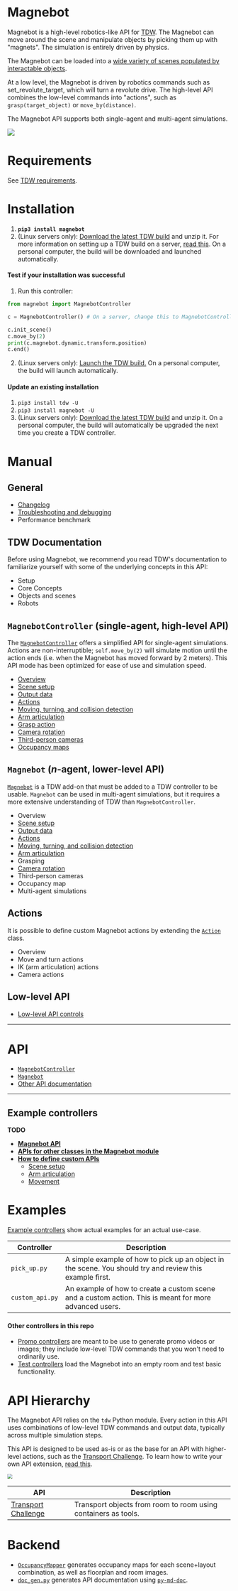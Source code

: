 # Magnebot

Magnebot is a high-level robotics-like API for [TDW](https://github.com/threedworld-mit/tdw). The Magnebot can move around the scene and manipulate objects by picking them up with "magnets". The simulation is entirely driven by physics.

The Magnebot can be loaded into a [wide variety of scenes populated by interactable objects](https://github.com/alters-mit/magnebot/tree/main/doc/images/floorplans). 

At a low level, the Magnebot is driven by robotics commands such as set_revolute_target, which will turn a revolute drive. The high-level API combines the low-level commands into "actions", such as `grasp(target_object)` or `move_by(distance)`.

The Magnebot API supports both single-agent and multi-agent simulations.

<img src="https://raw.githubusercontent.com/alters-mit/magnebot/main/doc/images/reach_high.gif" />

# Requirements

See [TDW requirements](https://github.com/threedworld-mit/tdw/blob/master/Documentation/lessons/core_concepts/install.md).

# Installation 

1. **`pip3 install magnebot`**
2. (Linux servers only): [Download the latest TDW build](https://github.com/threedworld-mit/tdw/releases/latest) and unzip it. For more information on setting up a TDW build on a server, [read this](https://github.com/threedworld-mit/tdw/blob/master/Documentation/lessons/core_concepts/install.md). On a personal computer, the build will be downloaded and launched automatically.

#### Test if your installation was successful

1. Run this controller:

```python
from magnebot import MagnebotController

c = MagnebotController() # On a server, change this to MagnebotController(launch_build=False)

c.init_scene()
c.move_by(2)
print(c.magnebot.dynamic.transform.position)
c.end()
```

2. (Linux servers only): [Launch the TDW build.](https://github.com/threedworld-mit/tdw/blob/master/Documentation/lessons/core_concepts/launch_build.md) On a personal computer, the build will launch automatically.

#### Update an existing installation

1. `pip3 install tdw -U`
2. `pip3 install magnebot -U`
3. (Linux servers only): [Download the latest TDW build](https://github.com/threedworld-mit/tdw/releases/latest) and unzip it. On a personal computer, the build will automatically be upgraded the next time you create a TDW controller.

# Manual

## General

- [Changelog](https://github.com/alters-mit/magnebot/blob/main/doc/changelog.md)
- [Troubleshooting and debugging](https://github.com/alters-mit/magnebot/blob/main/doc/troubleshooting.md)
- Performance benchmark

## TDW Documentation

Before using Magnebot, we recommend you read TDW's documentation to familiarize yourself with some of the underlying concepts in this API:

- Setup
- Core Concepts
- Objects and scenes
- Robots

## `MagnebotController` (single-agent, high-level API)

The [`MagnebotController`](doc/api/magnebot_controller.md) offers a simplified API for single-agent simulations. Actions are non-interruptible; `self.move_by(2)` will simulate motion until the action ends (i.e. when the Magnebot has moved forward by 2 meters). This API mode has been optimized for ease of use and simulation speed.

- [Overview](doc/manual/magnebot_controller/overview.md)
- [Scene setup](doc/manual/magnebot_controller/scene_setup.md)
- [Output data](doc/manual/magnebot_controller/output_data.md)
- [Actions](doc/manual/magnebot_controller/actions.md)
- [Moving, turning, and collision detection](doc/manual/magnebot_controller/movement.md)
- [Arm articulation](doc/manual/magnebot_controller/arm_articulation.md)
- [Grasp action](doc/manual/magnebot_controller/grasp.md)
- [Camera rotation](doc/manual/magnebot_controller/camera_rotation.md)
- [Third-person cameras](doc/manual/magnebot_controller/third_person_camera.md)
- [Occupancy maps](doc/manual/magnebot_controller/third_person_camera.md)

## `Magnebot` (*n*-agent, lower-level API)

[`Magnebot`](doc/api/magnebot.md) is a TDW add-on that must be added to a TDW controller to be usable. `Magnebot` can be used in multi-agent simulations, but it requires a more extensive understanding of TDW than `MagnebotController`.

- Overview
- [Scene setup](doc/manual/magnebot/scene_setup.md)
- [Output data](doc/manual/magnebot/output_data.md)
- [Actions](doc/manual/magnebot/actions.md)
- [Moving, turning, and collision detection](doc/manual/magnebot/movement.md)
- [Arm articulation](doc/manual/magnebot/arm_articulation.md)
- Grasping
- [Camera rotation](doc/manual/magnebot/camera_rotation.md)
- Third-person cameras
- Occupancy map
- Multi-agent simulations

## Actions

It is possible to define custom Magnebot actions by extending the [`Action`](doc/api/actions/action.md) class.

- Overview
- Move and turn actions
- IK (arm articulation) actions
- Camera actions

## Low-level API

- [Low-level API controls](doc/api/low_level.md)

***

# API

- [`MagnebotController`](doc/api/magnebot_controller.md)
- [`Magnebot`](doc/api/magnebot.md)
- [Other API documentation](doc/api)

***

## Example controllers

**TODO**



- **[Magnebot API](https://github.com/alters-mit/magnebot/blob/main/doc/api/magnebot_controller.md)**
- [**APIs for other classes in the Magnebot module**](https://github.com/alters-mit/magnebot/tree/main/doc/api)
- **[How to define custom APIs](https://github.com/alters-mit/magnebot/blob/main/doc/custom_apis.md)**
  - [Scene setup](https://github.com/alters-mit/magnebot/blob/main/doc/scene.md)
  - [Arm articulation](https://github.com/alters-mit/magnebot/blob/main/doc/arm_articulation.md)
  - [Movement](https://github.com/alters-mit/magnebot/blob/main/doc/movement.md)

# Examples

[Example controllers](https://github.com/alters-mit/magnebot/tree/main/controllers/examples) show actual examples for an actual use-case.

| Controller      | Description                                                  |
| --------------- | ------------------------------------------------------------ |
| `pick_up.py`    | A simple example of how to pick up an object in the scene. You should try and review this example first. |
| `custom_api.py` | An example of how to create a custom scene and a custom action. This is meant for more advanced users. |

#### Other controllers in this repo

- [Promo controllers](https://github.com/alters-mit/magnebot/tree/main/controllers/promos) are meant to be use to generate promo videos or images; they include low-level TDW commands that you won't need to ordinarily use.
- [Test controllers](https://github.com/alters-mit/magnebot/tree/main/controllers/tests) load the Magnebot into an empty room and test basic functionality.

# API Hierarchy

The Magnebot API relies on the `tdw` Python module.  Every action in this API uses combinations of low-level TDW commands and output data, typically across multiple simulation steps.

This API is designed to be used as-is or as the base for an API with higher-level actions, such as the [Transport Challenge](https://github.com/alters-mit/transport_challenge). To learn how to write your own API extension, [read this](https://github.com/alters-mit/magnebot/blob/main/doc/custom_apis.md).

<img src="https://raw.githubusercontent.com/alters-mit/magnebot/main/doc/images/api_hierarchy.png" style="zoom:67%;" />

| API                                                          | Description                                                  |
| ------------------------------------------------------------ | ------------------------------------------------------------ |
| [Transport Challenge](https://github.com/alters-mit/transport_challenge) | Transport objects from room to room using containers as tools. |

# Backend

- [`OccupancyMapper`](https://github.com/alters-mit/magnebot/blob/main/util/occupancy_mapper.py) generates occupancy maps for each scene+layout combination, as well as floorplan and room images.
- [`doc_gen.py`](https://github.com/alters-mit/magnebot/blob/main/util/doc_gen.py) generates API documentation using [`py-md-doc`](https://pypi.org/project/py-md-doc/).
